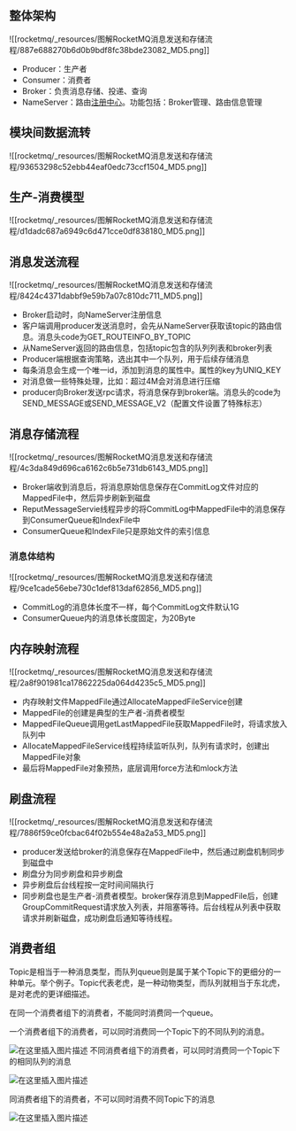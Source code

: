## 整体架构

![[rocketmq/_resources/图解RocketMQ消息发送和存储流程/887e688270b6d0b9bdf8fc38bde23082_MD5.png]]

- Producer：生产者
- Consumer：消费者
- Broker：负责消息存储、投递、查询
- NameServer：路由[注册中心](https://cloud.tencent.com/product/tse?from_column=20065&from=20065)。功能包括：Broker管理、路由信息管理

## 模块间数据流转

![[rocketmq/_resources/图解RocketMQ消息发送和存储流程/93653298c52ebb44eaf0edc73ccf1504_MD5.png]]

## 生产-消费模型

![[rocketmq/_resources/图解RocketMQ消息发送和存储流程/d1dadc687a6949c6d471cce0df838180_MD5.png]]

## 消息发送流程

![[rocketmq/_resources/图解RocketMQ消息发送和存储流程/8424c4371dabbf9e59b7a07c810dc711_MD5.png]]

- Broker启动时，向NameServer注册信息
- 客户端调用producer发送消息时，会先从NameServer获取该topic的路由信息。消息头code为GET_ROUTEINFO_BY_TOPIC
- 从NameServer返回的路由信息，包括topic包含的队列列表和broker列表
- Producer端根据查询策略，选出其中一个队列，用于后续存储消息
- 每条消息会生成一个唯一id，添加到消息的属性中。属性的key为UNIQ_KEY
- 对消息做一些特殊处理，比如：超过4M会对消息进行压缩
- producer向Broker发送rpc请求，将消息保存到broker端。消息头的code为SEND_MESSAGE或SEND_MESSAGE_V2（配置文件设置了特殊标志）

## 消息存储流程

![[rocketmq/_resources/图解RocketMQ消息发送和存储流程/4c3da849d696ca6162c6b5e731db6143_MD5.png]]

- Broker端收到消息后，将消息原始信息保存在CommitLog文件对应的MappedFile中，然后异步刷新到磁盘
- ReputMessageServie线程异步的将CommitLog中MappedFile中的消息保存到ConsumerQueue和IndexFile中
- ConsumerQueue和IndexFile只是原始文件的索引信息

### 消息体结构

![[rocketmq/_resources/图解RocketMQ消息发送和存储流程/9ce1cade56ebe730c1def813daf62856_MD5.png]]

- CommitLog的消息体长度不一样，每个CommitLog文件默认1G
- ConsumerQueue内的消息体长度固定，为20Byte

## 内存映射流程

![[rocketmq/_resources/图解RocketMQ消息发送和存储流程/2a8f901981ca17862225da064d4235c5_MD5.png]]

- 内存映射文件MappedFile通过AllocateMappedFileService创建
- MappedFile的创建是典型的生产者-消费者模型
- MappedFileQueue调用getLastMappedFile获取MappedFile时，将请求放入队列中
- AllocateMappedFileService线程持续监听队列，队列有请求时，创建出MappedFile对象
- 最后将MappedFile对象预热，底层调用force方法和mlock方法

## 刷盘流程

![[rocketmq/_resources/图解RocketMQ消息发送和存储流程/7886f59ce0fcbac64f02b554e48a2a53_MD5.png]]

- producer发送给broker的消息保存在MappedFile中，然后通过刷盘机制同步到磁盘中
- 刷盘分为同步刷盘和异步刷盘
- 异步刷盘后台线程按一定时间间隔执行
- 同步刷盘也是生产者-消费者模型。broker保存消息到MappedFile后，创建GroupCommitRequest请求放入列表，并阻塞等待。后台线程从列表中获取请求并刷新磁盘，成功刷盘后通知等待线程。

## 消费者组

Topic是相当于一种消息类型，而队列queue则是属于某个Topic下的更细分的一种单元。举个例子。Topic代表老虎，是一种动物类型，而队列就相当于东北虎，是对老虎的更详细描述。

在同一个消费者组下的消费者，不能同时消费同一个queue。

一个消费者组下的消费者，可以同时消费同一个Topic下的不同队列的消息。

![在这里插入图片描述](https://img-blog.csdnimg.cn/2911b9bca6814f15ac4a8fe2358f15ee.png?x-oss-process=image/watermark,type_ZmFuZ3poZW5naGVpdGk,shadow_10,text_aHR0cHM6Ly9ibG9nLmNzZG4ubmV0L3l1YW5jaGFuZ2xpYW5n,size_16,color_FFFFFF,t_70)
不同消费者组下的消费者，可以同时消费同一个Topic下的相同队列的消息

![在这里插入图片描述](https://img-blog.csdnimg.cn/1f8a917c2f6640f391e1604a409a97cd.png?x-oss-process=image/watermark,type_ZmFuZ3poZW5naGVpdGk,shadow_10,text_aHR0cHM6Ly9ibG9nLmNzZG4ubmV0L3l1YW5jaGFuZ2xpYW5n,size_16,color_FFFFFF,t_70)

同消费者组下的消费者，不可以同时消费不同Topic下的消息

![在这里插入图片描述](https://img-blog.csdnimg.cn/86023764b9e348d7ae5f881b46a4a221.png?x-oss-process=image/watermark,type_ZmFuZ3poZW5naGVpdGk,shadow_10,text_aHR0cHM6Ly9ibG9nLmNzZG4ubmV0L3l1YW5jaGFuZ2xpYW5n,size_16,color_FFFFFF,t_70)
